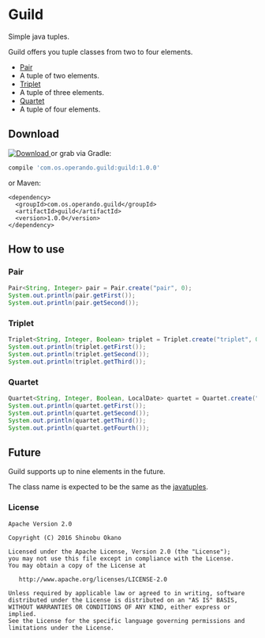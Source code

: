 # Guild

Simple java tuples.

Guild offers you tuple classes from two to four elements.

* [Pair](https://github.com/operando/Guild/blob/master/guild/src/main/java/com/os/operando/guild/Pair.java)
 * A tuple of two elements.
* [Triplet](https://github.com/operando/Guild/blob/master/guild/src/main/java/com/os/operando/guild/Triplet.java)
 * A tuple of three elements.
* [Quartet](https://github.com/operando/Guild/blob/master/guild/src/main/java/com/os/operando/guild/Quartet.java)
 * A tuple of four elements.

## Download

[![Download](https://api.bintray.com/packages/operandoos/maven/guild/images/download.svg?version=1.0.0) ](https://bintray.com/operandoos/maven/guild/1.0.0/link) or grab via Gradle:

```gradle
compile 'com.os.operando.guild:guild:1.0.0'
```

or Maven:

```
<dependency>
  <groupId>com.os.operando.guild</groupId>
  <artifactId>guild</artifactId>
  <version>1.0.0</version>
</dependency>
```

## How to use

### Pair

```java
Pair<String, Integer> pair = Pair.create("pair", 0);
System.out.println(pair.getFirst());
System.out.println(pair.getSecond());
```

### Triplet

```java
Triplet<String, Integer, Boolean> triplet = Triplet.create("triplet", 0, false);
System.out.println(triplet.getFirst());
System.out.println(triplet.getSecond());
System.out.println(triplet.getThird());
```

### Quartet

```java
Quartet<String, Integer, Boolean, LocalDate> quartet = Quartet.create("quartet", 0, false, LocalDate.now());
System.out.println(quartet.getFirst());
System.out.println(quartet.getSecond());
System.out.println(quartet.getThird());
System.out.println(quartet.getFourth());
```

## Future

Guild supports up to nine elements in the future.

The class name is expected to be the same as the [javatuples](http://www.javatuples.org/).

### License

```
Apache Version 2.0

Copyright (C) 2016 Shinobu Okano

Licensed under the Apache License, Version 2.0 (the "License");
you may not use this file except in compliance with the License.
You may obtain a copy of the License at

   http://www.apache.org/licenses/LICENSE-2.0

Unless required by applicable law or agreed to in writing, software
distributed under the License is distributed on an "AS IS" BASIS,
WITHOUT WARRANTIES OR CONDITIONS OF ANY KIND, either express or implied.
See the License for the specific language governing permissions and
limitations under the License.
```